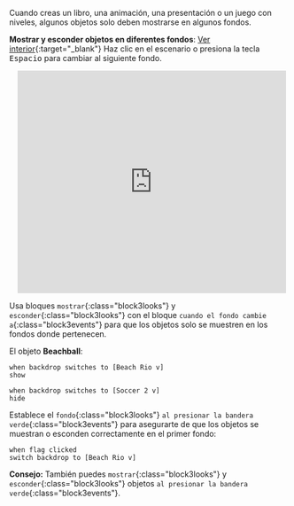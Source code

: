 Cuando creas un libro, una animación, una presentación o un juego con niveles, algunos objetos solo deben mostrarse en algunos fondos.

**Mostrar y esconder objetos en diferentes fondos**: [Ver interior](https://scratch.mit.edu/projects/499876704/editor){:target="_blank"}
Haz clic en el escenario o presiona la tecla <kbd>Espacio</kbd> para cambiar al siguiente fondo.
<div class="scratch-preview" style="margin-left: 15px;">
  <iframe allowtransparency="true" width="485" height="402" src="https://scratch.mit.edu/projects/embed/499876704/?autostart=false" frameborder="0"></iframe>
</div>

Usa bloques `mostrar`{:class="block3looks"} y `esconder`{:class="block3looks"} con el bloque `cuando el fondo cambie a`{:class="block3events"} para que los objetos solo se muestren en los fondos donde pertenecen.

El objeto **Beachball**:
```blocks3
when backdrop switches to [Beach Rio v]
show

when backdrop switches to [Soccer 2 v]
hide
```

Establece el `fondo`{:class="block3looks"} `al presionar la bandera verde`{:class="block3events"} para asegurarte de que los objetos se muestran o esconden correctamente en el primer fondo:

```blocks3
when flag clicked
switch backdrop to [Beach Rio v]
```

**Consejo:** También puedes `mostrar`{:class="block3looks"} y `esconder`{:class="block3looks"} objetos `al presionar la bandera verde`{:class="block3events"}.
